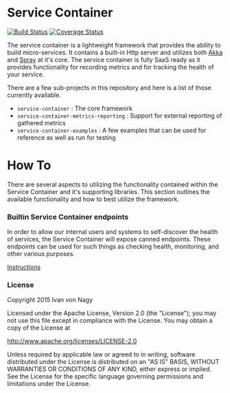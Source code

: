 Service Container
===========================

[![Build Status](https://travis-ci.org/vonnagy/service-container.png?branch=master)](https://travis-ci.org/vonnagy/service-container)
[![Coverage Status](https://coveralls.io/repos/vonnagy/service-container/badge.svg?branch=master)](https://coveralls.io/r/vonnagy/service-container?branch=master)

The service container is a lightweight framework that provides the ability to build micro-services. It contains a built-in Http server and utilizes both [Akka](http://akka.io/) and [Spray](http://spray.io/) at it's core.
The service container is fully SaaS ready as it provides functionality for recording metrics and for tracking the health of your service.

There are a few sub-projects in this repository and here is a list of those currently available.

* `service-container` : The core framework
* `service-container-metrics-reporting` : Support for external reporting of gathered metrics
* `service-container-examples` : A few examples that can be used for reference as well as run for testing

# How To

There are several aspects to utilizing the functionality contained within the Service Container and it's supporting libraries. This
section outlines the available functionality and how to best utilize the framework.

### Builtin Service Container endpoints

In order to allow our internal users and systems to self-discover the health of services, the Service Container will
expose canned endpoints. These endpoints can be used for such things as checking health, monitoring, and other various purposes.

[Instructions](docs/Endpoints.md)


### License

Copyright 2015 Ivan von Nagy

Licensed under the Apache License, Version 2.0 (the "License");
you may not use this file except in compliance with the License.
You may obtain a copy of the License at

   http://www.apache.org/licenses/LICENSE-2.0

Unless required by applicable law or agreed to in writing, software
distributed under the License is distributed on an "AS IS" BASIS,
WITHOUT WARRANTIES OR CONDITIONS OF ANY KIND, either express or implied.
See the License for the specific language governing permissions and
limitations under the License.